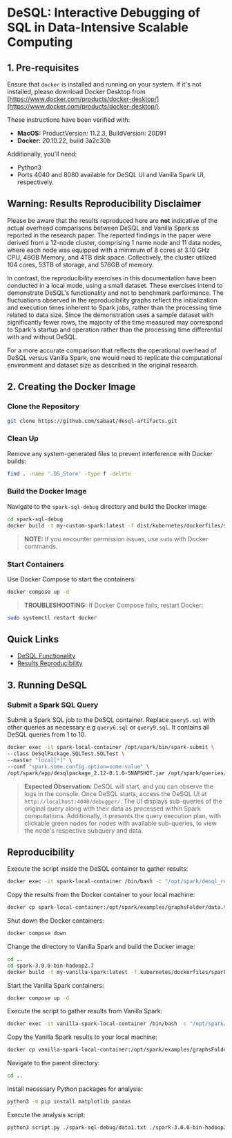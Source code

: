 
# DeSQL: Interactive Debugging of SQL in Data-Intensive Scalable Computing

## 1. Pre-requisites

Ensure that `docker` is installed and running on your system. If it's not installed, please download Docker Desktop from [https://www.docker.com/products/docker-desktop/](https://www.docker.com/products/docker-desktop/).

These instructions have been verified with:
- **MacOS:** ProductVersion: 11.2.3, BuildVersion: 20D91
- **Docker:** 20.10.22, build 3a2c30b

Additionally, you'll need:
- Python3
- Ports 4040 and 8080 available for DeSQL UI and Vanilla Spark UI, respectively.

## Warning: Results Reproducibility Disclaimer

Please be aware that the results reproduced here are **not** indicative of the actual overhead comparisons between DeSQL and Vanilla Spark as reported in the research paper. The reported findings in the paper were derived from a 12-node cluster, comprising 1 name node and 11 data nodes, where each node was equipped with a minimum of 8 cores at 3.10 GHz CPU, 48GB Memory, and 4TB disk space. Collectively, the cluster utilized 104 cores, 53TB of storage, and 576GB of memory.

In contrast, the reproducibility exercises in this documentation have been conducted in a local mode, using a small dataset. These exercises intend to demonstrate DeSQL's functionality and not to benchmark performance. The fluctuations observed in the reproducibility graphs reflect the initialization and execution times inherent to Spark jobs, rather than the processing time related to data size. Since the demonstration uses a sample dataset with significantly fewer rows, the majority of the time measured may correspond to Spark's startup and operation rather than the processing time differential with and without DeSQL.

For a more accurate comparison that reflects the operational overhead of DeSQL versus Vanilla Spark, one would need to replicate the computational environment and dataset size as described in the original research.


## 2. Creating the Docker Image

### Clone the Repository

```sh
git clone https://github.com/sabaat/desql-artifacts.git
```


### Clean Up

Remove any system-generated files to prevent interference with Docker builds:

```sh
find . -name '.DS_Store' -type f -delete
```

### Build the Docker Image

Navigate to the `spark-sql-debug` directory and build the Docker image:

```sh
cd spark-sql-debug
docker build -t my-custom-spark:latest -f dist/kubernetes/dockerfiles/spark/Dockerfile .
```

> **NOTE:** If you encounter permission issues, use `sudo` with Docker commands.

### Start Containers

Use Docker Compose to start the containers:

```sh
docker compose up -d
```

> **TROUBLESHOOTING:** If Docker Compose fails, restart Docker:

```sh
sudo systemctl restart docker
```

## Quick Links
- [DeSQL Functionality](#3-running-desql)
- [Results Reproducibility](#reproducibility)

## 3. Running DeSQL

### Submit a Spark SQL Query

Submit a Spark SQL job to the DeSQL container. Replace `query5.sql` with other queries as necessary e.g `query6.sql` or `query9.sql`. It contains all DeSQL queries from 1 to 10.

```sh
docker exec -it spark-local-container /opt/spark/bin/spark-submit \
--class DeSqlPackage.SQLTest.SQLTest \
--master "local[*]" \
--conf "spark.some.config.option=some-value" \
/opt/spark/app/desqlpackage_2.12-0.1.0-SNAPSHOT.jar /opt/spark/queries/query5.sql
```

> **Expected Observation:** DeSQL will start, and you can observe the logs in the console. Once DeSQL starts, access the DeSQL UI at `http://localhost:4040/debugger/`. The UI displays sub-queries of the original query along with their data as processed within Spark computations. Additionally, it presents the query execution plan, with clickable green nodes for nodes with available sub-queries, to view the node's respective subquery and data.



## Reproducibility

Execute the script inside the DeSQL container to gather results:

```sh
docker exec -it spark-local-container /bin/bash -c "/opt/spark/desql_results.sh"
```

Copy the results from the Docker container to your local machine:

```sh
docker cp spark-local-container:/opt/spark/examples/graphsFolder/data.txt ./data1.txt
```

Shut down the Docker containers:

```sh
docker compose down
```

Change the directory to Vanilla Spark and build the Docker image:

```sh
cd ..
cd spark-3.0.0-bin-hadoop2.7
docker build -t my-vanilla-spark:latest -f kubernetes/dockerfiles/spark/Dockerfile .
```

Start the Vanilla Spark containers:

```sh
docker compose up -d
```

Execute the script to gather results from Vanilla Spark:

```sh
docker exec -it vanilla-spark-local-container /bin/bash -c "/opt/spark/spark_results.sh"
```

Copy the Vanilla Spark results to your local machine:

```sh
docker cp vanilla-spark-local-container:/opt/spark/examples/graphsFolder/data.txt ./data2.txt
```

Navigate to the parent directory:

```sh
cd ..
```

Install necessary Python packages for analysis:

```sh
python3 -m pip install matplotlib pandas
```

Execute the analysis script:

```sh
python3 script.py ./spark-sql-debug/data1.txt ./spark-3.0.0-bin-hadoop2.7/data2.txt
```



